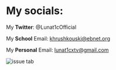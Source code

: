 # My socials: 

My **Twitter**: @Lunat1cOfficial

My **School** Email: khrushkouski@ebnet.org

My **Personal** Email: lunat1cxtv@gmail.com

![issue tab](https://lab.github.com/public/images/issue_tab.png)
